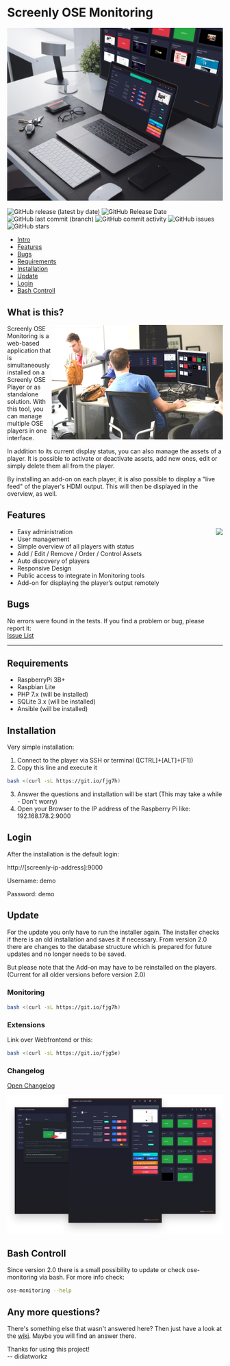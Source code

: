 

# Screenly OSE Monitoring

<img title="Manage Monitoring" alt="Manage Monitoring" src="https://github.com/didiatworkz/screenly-ose-monitor/raw/master/.github/IMAGES/manage2.png" />

![GitHub release (latest by date)](https://img.shields.io/github/v/release/didiatworkz/screenly-ose-monitor) ![GitHub Release Date](https://img.shields.io/github/release-date/didiatworkz/screenly-ose-monitor?color=green) ![GitHub last commit (branch)](https://img.shields.io/github/last-commit/didiatworkz/screenly-ose-monitor/v3.0) ![GitHub commit activity](https://img.shields.io/github/commit-activity/y/didiatworkz/screenly-ose-monitor)  ![GitHub issues](https://img.shields.io/github/issues-raw/didiatworkz/screenly-ose-monitor)  ![GitHub stars](https://img.shields.io/github/stars/didiatworkz/screenly-ose-monitor?style=social)
- [Intro](#what-is-this)
- [Features](#Features)
- [Bugs](#Bugs)
- [Requirements](#requirements)
- [Installation](#installation)
- [Update](#update)
- [Login](#login)
- [Bash Controll](#bash-controll)


## What is this?
<img align="right" width="400px" title="Monitoring Overview" alt="Monitoring Overview" src="https://github.com/didiatworkz/screenly-ose-monitor/raw/master/.github/IMAGES/manage.png" />
Screenly OSE Monitoring is a web-based application that is simultaneously installed on a Screenly OSE Player or as standalone solution. With this tool, you can manage multiple OSE players in one interface.

In addition to its current display status, you can also manage the assets of a player. It is possible to activate or deactivate assets, add new ones, edit or simply delete them all from the player.

By installing an add-on on each player, it is also possible to display a "live feed" of the player's HDMI output. This will then be displayed in the overview, as well.




## Features

<img align="right" src="http://www.atworkz.de/_git/monitor/monitoring.png">

+ Easy administration
+ User management
+ Simple overview of all players with status
+ Add / Edit / Remove / Order / Control Assets
+ Auto discovery of players
+ Responsive Design
+ Public access to integrate in Monitoring tools
+ Add-on for displaying the player’s output remotely

## Bugs
No errors were found in the tests. If you find a problem or bug, please report it:<br />
[Issue List](https://github.com/didiatworkz/screenly-ose-monitor/issues?q=is:issue%20label:bug)

---

## Requirements
+ RaspberryPi 3B+
+ Raspbian Lite
+ PHP 7.x (will be installed)
+ SQLite 3.x (will be installed)
+ Ansible (will be installed)

## Installation
Very simple installation:

1. Connect to the player via SSH or terminal ([CTRL]+[ALT]+[F1])
2. Copy this line and execute it
```bash
bash <(curl -sL https://git.io/fjg7h)
```
3. Answer the questions and installation will be start (This may take a while - Don't worry)
4. Open your Browser to the IP address of the Raspberry Pi like: 192.168.178.2:9000

## Login
After the installation is the default login:

http://[screenly-ip-address]:9000

Username: demo

Password: demo

## Update
For the update you only have to run the installer again.
The installer checks if there is an old installation and saves it if necessary.
From version 2.0 there are changes to the database structure which is prepared for future updates and no longer needs to be saved.

But please note that the Add-on may have to be reinstalled on the players. (Current for all older versions before version 2.0)

### Monitoring
```bash
bash <(curl -sL https://git.io/fjg7h)
```

### Extensions
Link over Webfrontend or this:
```bash
bash <(curl -sL https://git.io/fjg5e)
```

### Changelog
[Open Changelog](https://github.com/didiatworkz/screenly-ose-monitor/blob/master/CHANGELOG.md)



<img title="Monitoring Overview" alt="Monitoring Overview" src="https://github.com/didiatworkz/screenly-ose-monitor/raw/master/.github/IMAGES/screens.png" />

## Bash Controll
Since version 2.0 there is a small possibility to update or check ose-monitoring via bash.
For more info check:
```bash
ose-monitoring --help
```

## Any more questions?
There's something else that wasn't answered here?
Then just have a look at the [wiki]([https://github.com/didiatworkz/screenly-ose-monitor/wiki](https://github.com/didiatworkz/screenly-ose-monitor/wiki)). Maybe you will find an answer there.

Thanks for using this project! <br />
-- didiatworkz
